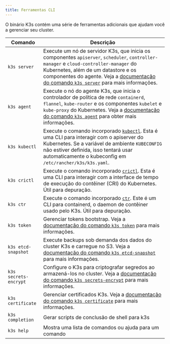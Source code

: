 ```yaml
---
title: Ferramentas CLI
---
```


O binário K3s contém uma série de ferramentas adicionais que ajudam você a gerenciar seu cluster.

| Comando               | Descrição                                                                                                                                                                                                                                                                                         |
| --------------------- | ------------------------------------------------------------------------------------------------------------------------------------------------------------------------------------------------------------------------------------------------------------------------------------------------- |
| `k3s server`          | Execute um nó de servidor K3s, que inicia os componentes `apiserver`, `scheduler`, `controller-manager` e `cloud-controller-manager` do Kubernetes, além de um datastore e os componentes do agente. Veja a [documentação do comando `k3s server`](server.md) para mais informações.              |
| `k3s agent`           | Execute o nó do agente K3s, que inicia o controlador de política de rede `containerd`, `flannel`, `kube-router` e os componentes `kubelet` e `kube-proxy` do Kubernetes. Veja a [documentação do comando `k3s agent`](agent.md) para obter mais informações.                                      |
| `k3s kubectl`         | Execute o comando incorporado [`kubectl`](https://kubernetes.io/docs/reference/kubectl). Esta é uma CLI para interagir com o apiserver do Kubernetes. Se a variável de ambiente `KUBECONFIG` não estiver definida, isso tentará usar automaticamente o kubeconfig em `/etc/rancher/k3s/k3s.yaml`. |
| `k3s crictl`          | Execute o comando incorporado [`crictl`](https://github.com/kubernetes-sigs/cri-tools/blob/master/docs/crictl.md). Esta é uma CLI para interagir com a interface de tempo de execução do contêiner (CRI) do Kubernetes. Útil para depuração.                                                      |
| `k3s ctr`             | Execute o comando incorporado [`ctr`](https://github.com/projectatomic/containerd/blob/master/docs/cli.md). Este é um CLI para containerd, o daemon de contêiner usado pelo K3s. Útil para depuração.                                                                                             |
| `k3s token`           | Gerenciar tokens bootstrap. Veja a [documentação do comando `k3s token`](token.md) para mais informações.                                                                                                                                                                                         |
| `k3s etcd-snapshot`   | Execute backups sob demanda dos dados do cluster K3s e carregue no S3. Veja a [documentação do comando `k3s etcd-snapshot`](etcd-snapshot.md) para mais informações.                                                                                                                              |
| `k3s secrets-encrypt` | Configure o K3s para criptografar segredos ao armazená-los no cluster. Veja a [documentação do comando `k3s secrets-encrypt`](secrets-encrypt.md) para mais informações.                                                                                                                          |
| `k3s certificate`     | Gerenciar certificados K3s. Veja a [documentação do comando `k3s certificate`](certificate.md) para mais informações.                                                                                                                                                                             |
| `k3s completion`      | Gerar scripts de conclusão de shell para k3s                                                                                                                                                                                                                                                      |
| `k3s help`            | Mostra uma lista de comandos ou ajuda para um comando                                                                                                                                                                                                                                             |
